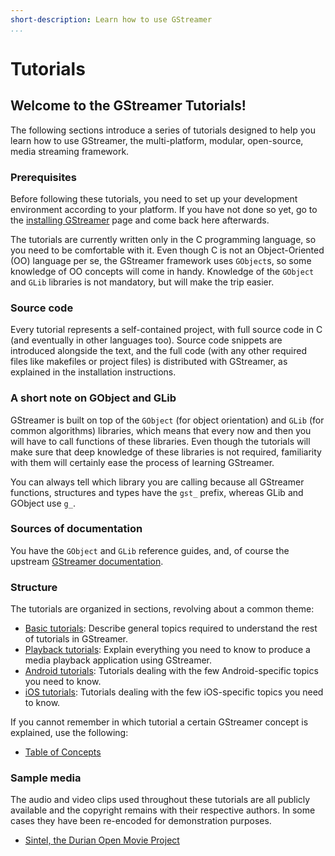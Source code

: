 ```yaml
---
short-description: Learn how to use GStreamer
...
```


# Tutorials

## Welcome to the GStreamer Tutorials!

The following sections introduce a series of tutorials designed to help
you learn how to use GStreamer, the multi-platform, modular,
open-source, media streaming framework.

### Prerequisites

Before following these tutorials, you need to set up your development
environment according to your platform. If you have not done so yet, go
to the [installing GStreamer] page and come back here afterwards.

The tutorials are currently written only in the C programming language,
so you need to be comfortable with it. Even though C is not an
Object-Oriented (OO) language per se, the GStreamer framework uses
`GObject`s, so some knowledge of OO concepts will come in handy.
Knowledge of the `GObject` and `GLib` libraries is not mandatory, but
will make the trip easier.

### Source code

Every tutorial represents a self-contained project, with full source
code in C (and eventually in other languages too). Source code
snippets are introduced alongside the text, and the full code (with
any other required files like makefiles or project files) is
distributed with GStreamer, as explained in the installation
instructions.

### A short note on GObject and GLib

GStreamer is built on top of the `GObject` (for object orientation) and
`GLib` (for common algorithms) libraries, which means that every now and
then you will have to call functions of these libraries. Even though the
tutorials will make sure that deep knowledge of these libraries is not
required, familiarity with them will certainly ease the process of
learning GStreamer.

You can always tell which library you are calling because all GStreamer
functions, structures and types have the `gst_` prefix, whereas GLib and
GObject use `g_`.

### Sources of documentation

You have the `GObject` and `GLib` reference guides, and, of course the
upstream [GStreamer documentation].

### Structure

The tutorials are organized in sections, revolving about a common theme:

-   [Basic tutorials]: Describe general topics required to understand
    the rest of tutorials in GStreamer.
-   [Playback tutorials]: Explain everything you need to know to produce
    a media playback application using GStreamer.
-   [Android tutorials]: Tutorials dealing with the few Android-specific
    topics you need to know.
-   [iOS tutorials]: Tutorials dealing with the few iOS-specific topics
    you need to know.

If you cannot remember in which tutorial a certain GStreamer concept is
explained, use the following:

-   [Table of Concepts]

### Sample media

The audio and video clips used throughout these tutorials are all
publicly available and the copyright remains with their respective
authors. In some cases they have been re-encoded for demonstration
purposes.

-   [Sintel, the Durian Open Movie Project]

  [installing GStreamer]: installing.md
  [GStreamer documentation]: http://gstreamer.freedesktop.org/documentation/
  [Basic tutorials]: tutorials-basic.md
  [Playback tutorials]: tutorials-playback.md
  [Android tutorials]: tutorials-android.md
  [iOS tutorials]: tutorials-ios.md
  [Table of Concepts]: table-of-concepts.md
  [Sintel, the Durian Open Movie Project]: http://www.sintel.org/
